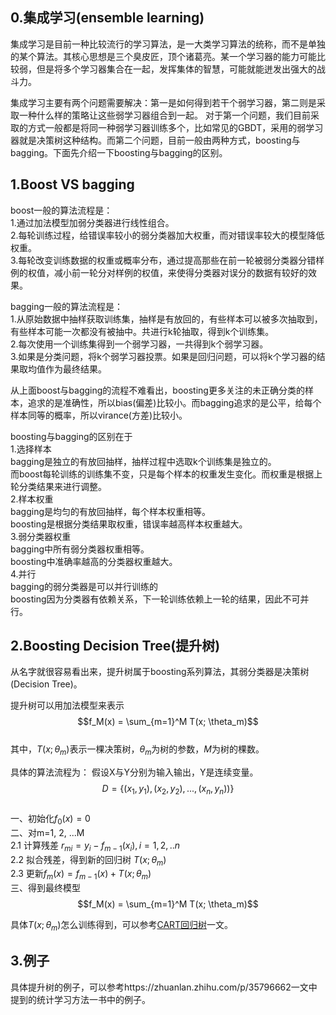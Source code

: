 ## 0.集成学习(ensemble learning)
集成学习是目前一种比较流行的学习算法，是一大类学习算法的统称，而不是单独的某个算法。其核心思想是三个臭皮匠，顶个诸葛亮。某一个学习器的能力可能比较弱，但是将多个学习器集合在一起，发挥集体的智慧，可能就能迸发出强大的战斗力。

集成学习主要有两个问题需要解决：第一是如何得到若干个弱学习器，第二则是采取一种什么样的策略让这些弱学习器组合到一起。
对于第一个问题，我们目前采取的方式一般都是将同一种弱学习器训练多个，比如常见的GBDT，采用的弱学习器就是决策树这种结构。而第二个问题，目前一般由两种方式，boosting与bagging。下面先介绍一下boosting与bagging的区别。

## 1.Boost VS bagging

boost一般的算法流程是：  
1.通过加法模型加弱分类器进行线性组合。  
2.每轮训练过程，给错误率较小的弱分类器加大权重，而对错误率较大的模型降低权重。  
3.每轮改变训练数据的权重或概率分布，通过提高那些在前一轮被弱分类器分错样例的权值，减小前一轮分对样例的权值，来使得分类器对误分的数据有较好的效果。  

bagging一般的算法流程是：  
1.从原始数据中抽样获取训练集，抽样是有放回的，有些样本可以被多次抽取到，有些样本可能一次都没有被抽中。共进行k轮抽取，得到k个训练集。  
2.每次使用一个训练集得到一个弱学习器，一共得到k个弱学习器。  
3.如果是分类问题，将k个弱学习器投票。如果是回归问题，可以将k个学习器的结果取均值作为最终结果。  

从上面boost与bagging的流程不难看出，boosting更多关注的未正确分类的样本，追求的是准确性，所以bias(偏差)比较小。而bagging追求的是公平，给每个样本同等的概率，所以virance(方差)比较小。  

boosting与bagging的区别在于  
1.选择样本  
bagging是独立的有放回抽样，抽样过程中选取k个训练集是独立的。  
而boost每轮训练的训练集不变，只是每个样本的权重发生变化。而权重是根据上轮分类结果来进行调整。  
2.样本权重  
bagging是均匀的有放回抽样，每个样本权重相等。  
boosting是根据分类结果取权重，错误率越高样本权重越大。  
3.弱分类器权重  
bagging中所有弱分类器权重相等。  
boosting中准确率越高的分类器权重越大。  
4.并行  
bagging的弱分类器是可以并行训练的  
boosting因为分类器有依赖关系，下一轮训练依赖上一轮的结果，因此不可并行。  

## 2.Boosting Decision Tree(提升树)
从名字就很容易看出来，提升树属于boosting系列算法，其弱分类器是决策树(Decision Tree)。

提升树可以用加法模型来表示
$$f_M(x) = \sum_{m=1}^M T(x; \theta_m)$$  
其中，$T(x; \theta_m)$表示一棵决策树，$\theta_m$为树的参数，$M$为树的棵数。  

具体的算法流程为：
假设X与Y分别为输入输出，Y是连续变量。$$D = \{ (x_1, y_1), (x_2, y_2), ..., (x_n, y_n)) \}$$  
一、初始化$f_0(x) = 0$  
二、对m=1, 2, ...M  
2.1 计算残差 $r_{mi} = y_i - f_{m-1}(x_i), i=1, 2,..n$  
2.2 拟合残差，得到新的回归树 $T(x; \theta_m)$  
2.3 更新$f_m(x) = f_{m-1}(x) + T(x; \theta_m)$  
三、得到最终模型  
$$f_M(x) = \sum_{m=1}^M T(x; \theta_m)$$  

具体$T(x; \theta_m)$怎么训练得到，可以参考[CART回归树](https://blog.csdn.net/bitcarmanlee/article/details/106824993)一文。

## 3.例子
具体提升树的例子，可以参考https://zhuanlan.zhihu.com/p/35796662一文中提到的统计学习方法一书中的例子。